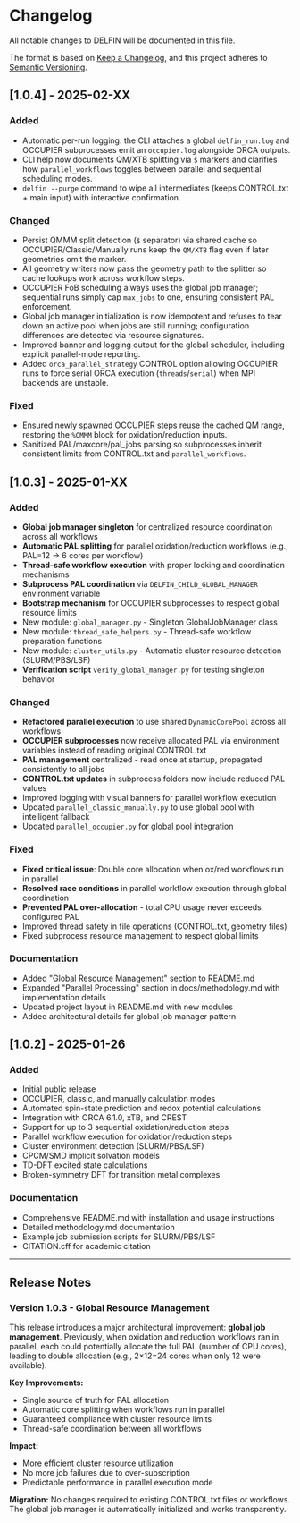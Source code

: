 # Changelog

All notable changes to DELFIN will be documented in this file.

The format is based on [Keep a Changelog](https://keepachangelog.com/en/1.0.0/),
and this project adheres to [Semantic Versioning](https://semver.org/spec/v2.0.0.html).

## [1.0.4] - 2025-02-XX

### Added
- Automatic per-run logging: the CLI attaches a global `delfin_run.log` and OCCUPIER subprocesses emit an `occupier.log` alongside ORCA outputs.
- CLI help now documents QM/XTB splitting via `$` markers and clarifies how `parallel_workflows` toggles between parallel and sequential scheduling modes.
- `delfin --purge` command to wipe all intermediates (keeps CONTROL.txt + main input) with interactive confirmation.

### Changed
- Persist QMMM split detection (`$` separator) via shared cache so OCCUPIER/Classic/Manually runs keep the `QM/XTB` flag even if later geometries omit the marker.
- All geometry writers now pass the geometry path to the splitter so cache lookups work across workflow steps.
- OCCUPIER FoB scheduling always uses the global job manager; sequential runs simply cap `max_jobs` to one, ensuring consistent PAL enforcement.
- Global job manager initialization is now idempotent and refuses to tear down an active pool when jobs are still running; configuration differences are detected via resource signatures.
- Improved banner and logging output for the global scheduler, including explicit parallel-mode reporting.
- Added `orca_parallel_strategy` CONTROL option allowing OCCUPIER runs to force serial ORCA execution (`threads`/`serial`) when MPI backends are unstable.

### Fixed
- Ensured newly spawned OCCUPIER steps reuse the cached QM range, restoring the `%QMMM` block for oxidation/reduction inputs.
- Sanitized PAL/maxcore/pal_jobs parsing so subprocesses inherit consistent limits from CONTROL.txt and `parallel_workflows`.

## [1.0.3] - 2025-01-XX

### Added
- **Global job manager singleton** for centralized resource coordination across all workflows
- **Automatic PAL splitting** for parallel oxidation/reduction workflows (e.g., PAL=12 → 6 cores per workflow)
- **Thread-safe workflow execution** with proper locking and coordination mechanisms
- **Subprocess PAL coordination** via `DELFIN_CHILD_GLOBAL_MANAGER` environment variable
- **Bootstrap mechanism** for OCCUPIER subprocesses to respect global resource limits
- New module: `global_manager.py` - Singleton GlobalJobManager class
- New module: `thread_safe_helpers.py` - Thread-safe workflow preparation functions
- New module: `cluster_utils.py` - Automatic cluster resource detection (SLURM/PBS/LSF)
- **Verification script** `verify_global_manager.py` for testing singleton behavior

### Changed
- **Refactored parallel execution** to use shared `DynamicCorePool` across all workflows
- **OCCUPIER subprocesses** now receive allocated PAL via environment variables instead of reading original CONTROL.txt
- **PAL management** centralized - read once at startup, propagated consistently to all jobs
- **CONTROL.txt updates** in subprocess folders now include reduced PAL values
- Improved logging with visual banners for parallel workflow execution
- Updated `parallel_classic_manually.py` to use global pool with intelligent fallback
- Updated `parallel_occupier.py` for global pool integration

### Fixed
- **Fixed critical issue**: Double core allocation when ox/red workflows run in parallel
- **Resolved race conditions** in parallel workflow execution through global coordination
- **Prevented PAL over-allocation** - total CPU usage never exceeds configured PAL
- Improved thread safety in file operations (CONTROL.txt, geometry files)
- Fixed subprocess resource management to respect global limits

### Documentation
- Added "Global Resource Management" section to README.md
- Expanded "Parallel Processing" section in docs/methodology.md with implementation details
- Updated project layout in README.md with new modules
- Added architectural details for global job manager pattern

## [1.0.2] - 2025-01-26

### Added
- Initial public release
- OCCUPIER, classic, and manually calculation modes
- Automated spin-state prediction and redox potential calculations
- Integration with ORCA 6.1.0, xTB, and CREST
- Support for up to 3 sequential oxidation/reduction steps
- Parallel workflow execution for oxidation/reduction steps
- Cluster environment detection (SLURM/PBS/LSF)
- CPCM/SMD implicit solvation models
- TD-DFT excited state calculations
- Broken-symmetry DFT for transition metal complexes

### Documentation
- Comprehensive README.md with installation and usage instructions
- Detailed methodology.md documentation
- Example job submission scripts for SLURM/PBS/LSF
- CITATION.cff for academic citation

---

## Release Notes

### Version 1.0.3 - Global Resource Management

This release introduces a major architectural improvement: **global job management**. Previously, when oxidation and reduction workflows ran in parallel, each could potentially allocate the full PAL (number of CPU cores), leading to double allocation (e.g., 2×12=24 cores when only 12 were available).

**Key Improvements:**
- Single source of truth for PAL allocation
- Automatic core splitting when workflows run in parallel
- Guaranteed compliance with cluster resource limits
- Thread-safe coordination between all workflows

**Impact:**
- More efficient cluster resource utilization
- No more job failures due to over-subscription
- Predictable performance in parallel execution mode

**Migration:**
No changes required to existing CONTROL.txt files or workflows. The global job manager is automatically initialized and works transparently.

